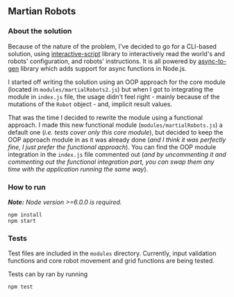 ## Martian Robots

### About the solution

Because of the nature of the problem, I've decided to go for a CLI-based solution, using [interactive-script](https://github.com/leebyron/interactive-script) library to interactively read the world's and robots' configuration, and robots' instructions. It is all powered by [async-to-gen](https://github.com/leebyron/async-to-gen) library which adds support for async functions in Node.js.

I started off writing the solution using an OOP approach for the core module (located in `modules/martialRobots2.js`) but when I got to integrating the module in `index.js` file, the usage didn't feel right - mainly because of the mutations of the `Robot` object - and, implicit result values.

That was the time I decided to rewrite the module using a functional approach. I made this new functional module (`modules/martialRobots.js`) a default one (*i.e. tests cover only this core module*), but decided to keep the OOP approach module in as it was already done (*and I think it was perfectly fine, I just prefer the functional approach*). You can find the OOP module integration in the `index.js` file commented out (*and by uncommenting it and commenting out the functional integration part, you can swap them any time with the application running the same way*).

### How to run
***Note:*** *Node version >=6.0.0 is required.*

    npm install
    npm start

### Tests
Test files are included in the `modules` directory. Currently, input validation functions and core robot movement and grid functions are being tested.

Tests can by ran by running

    npm test

